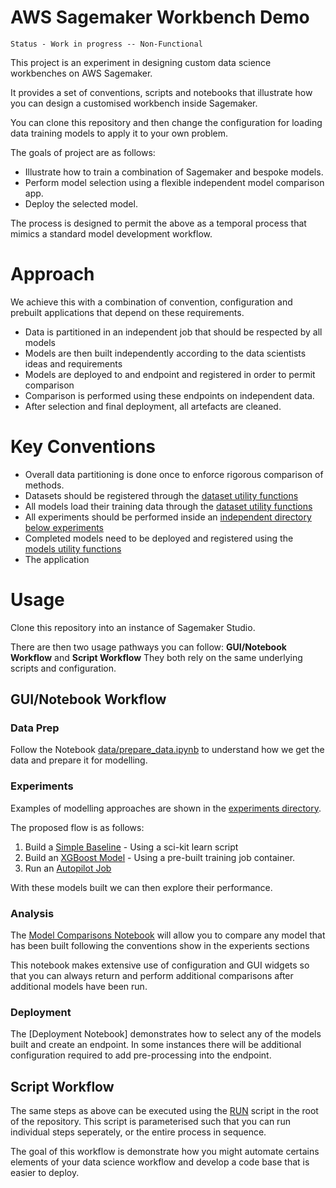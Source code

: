 AWS Sagemaker Workbench Demo
============================
```
Status - Work in progress -- Non-Functional
```

This project is an experiment in designing custom data science workbenches on AWS Sagemaker.

It provides a set of conventions, scripts and notebooks that illustrate how
you can design a customised workbench inside Sagemaker.

You can clone this repository and then change the configuration for loading data training
models to apply it to your own problem.

The goals of project are as follows:

* Illustrate how to train a combination of Sagemaker and bespoke models.
* Perform model selection using a flexible independent model comparison app.
* Deploy the selected model.

The process is designed to permit the above as a temporal process that mimics a standard
model development workflow.


# Approach   

We achieve this with a combination of convention, configuration and prebuilt applications
that depend on these requirements.

* Data is partitioned in an independent job that should be respected by all models
* Models are then built independently according to the data scientists ideas and requirements
* Models are deployed to and endpoint and registered in order to permit comparison
* Comparison is performed using these endpoints on independent data.
* After selection and final deployment, all artefacts are cleaned.


# Key Conventions

* Overall data partitioning is done once to enforce rigorous comparison of methods.
* Datasets should be registered  through the [dataset utility functions](utils/datasets.py)
* All models load their training data through the [dataset utility functions](utils/datasets.py)
* All experiments should be performed inside an [independent directory below experiments](experiments)   
* Completed models need to be deployed and registered using the [models utility functions](utils/models.py)
* The application 



# Usage

Clone this repository into an instance of Sagemaker Studio.

There are then two usage pathways you can follow: **GUI/Notebook Workflow** and **Script Workflow**
They both rely on the same underlying scripts and configuration. 

## GUI/Notebook Workflow

### Data Prep

Follow the Notebook [data/prepare_data.ipynb](data/prepare_data.ipynb) 
to understand how we get the data and prepare it for modelling.

### Experiments

Examples of modelling approaches are shown in the [experiments directory](experiments). 

The proposed flow is as follows:

1. Build a [Simple Baseline](experiments/01_Baseline.ipynb) - Using a sci-kit learn script
2. Build an [XGBoost Model](experiments/02_XGBoost.ipynb) - Using a pre-built training job container.
3. Run an [Autopilot Job](experiments/03_Autopilot.ipynb)

With these models built we can then explore their performance.

### Analysis

The [Model Comparisons Notebook](analysis/model_comparison.ipynb) will allow you to compare any model that has been built following the conventions show in the experients sections

This notebook makes extensive use of configuration and GUI widgets so that you can always return and perform additional comparisons after additional models have been run.

### Deployment

The [Deployment Notebook] demonstrates how to select any of the models built and create an endpoint. In some instances there will be additional configuration required to add pre-processing into the endpoint.


## Script Workflow

The same steps as above can be executed using the [RUN](RUN.sh) script in the root of the repository.
This script is parameterised such that you can run individual steps seperately, or the entire process in sequence.

The goal of this workflow is demonstrate how you might automate certains elements of your data science workflow
and develop a code base that is easier to deploy.



